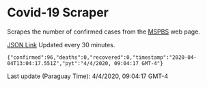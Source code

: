 # Covid-19 Scraper

Scrapes the number of confirmed cases from the [MSPBS](https://www.mspbs.gov.py/covid-19.php) web page.

[JSON Link](https://jmayalag.github.io/covid19-scrape/cases.json)
Updated every 30 minutes.
```
{"confirmed":96,"deaths":0,"recovered":0,"timestamp":"2020-04-04T13:04:17.551Z","pyt":"4/4/2020, 09:04:17 GMT-4"}
```
Last update (Paraguay Time): 4/4/2020, 09:04:17 GMT-4